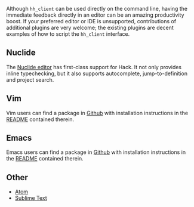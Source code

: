 Although `hh_client` can be used directly on the command line, having the immediate feedback directly in an editor can be an amazing productivity boost. If your preferred editor or IDE is unsupported, contributions of additional plugins are very welcome; the existing plugins are decent examples of how to script the `hh_client` interface.

## Nuclide

The [Nuclide editor](http://nuclide.io/) has first-class support for Hack. It not only provides inline typechecking, but it also supports autocomplete, jump-to-definition and project search.

## Vim

 Vim users can find a package in [Github](https://github.com/hhvm/vim-hack) with installation instructions in the [README](https://github.com/hhvm/vim-hack/blob/master/README.md) contained therein.

## Emacs

 Emacs users can find a package in [Github](https://github.com/hhvm/hack-mode) with installation instructions in the [README](https://github.com/hhvm/hack-mode/blob/master/README.md) contained therein.

## Other

* [Atom](https://github.com/steelbrain/atom-hack)
* [Sublime Text](https://github.com/SiebelsTim/hack-sublime)
